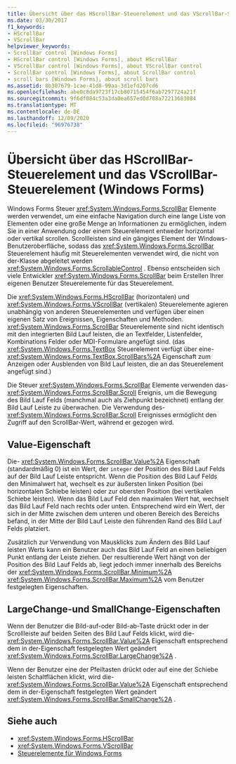```yaml
---
title: Übersicht über das HScrollBar-Steuerelement und das VScrollBar-Steuerelement
ms.date: 03/30/2017
f1_keywords:
- HScrollBar
- VScrollBar
helpviewer_keywords:
- ScrollBar control [Windows Forms]
- HScrollBar control [Windows Forms], about HScrollBar
- VScrollBar control [Windows Forms], about VScrollBar control
- ScrollBar control [Windows Forms], about ScrollBar control
- scroll bars [Windows Forms], about scroll bars
ms.assetid: 8b307679-1cae-41d8-99aa-3d1efd207cd6
ms.openlocfilehash: abe0c8da9723f17cb80715454f6ab7297724a21f
ms.sourcegitcommit: 9f6df084c53a3da0ea657ed0d708a72213683084
ms.translationtype: MT
ms.contentlocale: de-DE
ms.lasthandoff: 12/09/2020
ms.locfileid: "96976738"
---
```

# <a name="hscrollbar-and-vscrollbar-controls-overview-windows-forms"></a>Übersicht über das HScrollBar-Steuerelement und das VScrollBar-Steuerelement (Windows Forms)
Windows Forms Steuer <xref:System.Windows.Forms.ScrollBar> Elemente werden verwendet, um eine einfache Navigation durch eine lange Liste von Elementen oder eine große Menge an Informationen zu ermöglichen, indem Sie in einer Anwendung oder einem Steuerelement entweder horizontal oder vertikal scrollen. Scrollleisten sind ein gängiges Element der Windows-Benutzeroberfläche, sodass das <xref:System.Windows.Forms.ScrollBar> Steuerelement häufig mit Steuerelementen verwendet wird, die nicht von der-Klasse abgeleitet werden <xref:System.Windows.Forms.ScrollableControl> . Ebenso entscheiden sich viele Entwickler <xref:System.Windows.Forms.ScrollBar> beim Erstellen Ihrer eigenen Benutzer Steuerelemente für das Steuerelement.  
  
 Die <xref:System.Windows.Forms.HScrollBar> (horizontalen) und <xref:System.Windows.Forms.VScrollBar> (vertikalen) Steuerelemente agieren unabhängig von anderen Steuerelementen und verfügen über einen eigenen Satz von Ereignissen, Eigenschaften und Methoden. <xref:System.Windows.Forms.ScrollBar> Steuerelemente sind nicht identisch mit den integrierten Bild Lauf leisten, die an Textfelder, Listenfelder, Kombinations Felder oder MDI-Formulare angefügt sind. (das <xref:System.Windows.Forms.TextBox> Steuerelement verfügt über eine- <xref:System.Windows.Forms.TextBox.ScrollBars%2A> Eigenschaft zum Anzeigen oder Ausblenden von Bild Lauf leisten, die an das Steuerelement angefügt sind.)  
  
 Die Steuer <xref:System.Windows.Forms.ScrollBar> Elemente verwenden das- <xref:System.Windows.Forms.ScrollBar.Scroll> Ereignis, um die Bewegung des Bild Lauf Felds (manchmal auch als Ziehpunkt bezeichnet) entlang der Bild Lauf Leiste zu überwachen. Die Verwendung des- <xref:System.Windows.Forms.ScrollBar.Scroll> Ereignisses ermöglicht den Zugriff auf den ScrollBar-Wert, während er gezogen wird.  
  
## <a name="value-property"></a>Value-Eigenschaft  
 Die- <xref:System.Windows.Forms.ScrollBar.Value%2A> Eigenschaft (standardmäßig 0) ist ein Wert, der `integer` der Position des Bild Lauf Felds auf der Bild Lauf Leiste entspricht. Wenn die Position des Bild Lauf Felds den Minimalwert hat, wechselt es zur äußersten linken Position (bei horizontalen Schiebe leisten) oder zur obersten Position (bei vertikalen Schiebe leisten). Wenn das Bild Lauf Feld den maximalen Wert hat, wechselt das Bild Lauf Feld nach rechts oder unten. Entsprechend wird ein Wert, der sich in der Mitte zwischen dem unteren und oberen Bereich des Bereichs befand, in der Mitte der Bild Lauf Leiste den führenden Rand des Bild Lauf Felds platziert.  
  
 Zusätzlich zur Verwendung von Mausklicks zum Ändern des Bild Lauf leisten Werts kann ein Benutzer auch das Bild Lauf Feld an einen beliebigen Punkt entlang der Leiste ziehen. Der resultierende Wert hängt von der Position des Bild Lauf Felds ab, liegt jedoch immer innerhalb des Bereichs der <xref:System.Windows.Forms.ScrollBar.Minimum%2A> <xref:System.Windows.Forms.ScrollBar.Maximum%2A> vom Benutzer festgelegten Eigenschaften.  
  
## <a name="largechange-and-smallchange-properties"></a>LargeChange-und SmallChange-Eigenschaften  
 Wenn der Benutzer die Bild-auf-oder Bild-ab-Taste drückt oder in der Scrollleiste auf beiden Seiten des Bild Lauf Felds klickt, wird die- <xref:System.Windows.Forms.ScrollBar.Value%2A> Eigenschaft entsprechend dem in der-Eigenschaft festgelegten Wert geändert <xref:System.Windows.Forms.ScrollBar.LargeChange%2A> .  
  
 Wenn der Benutzer eine der Pfeiltasten drückt oder auf eine der Schiebe leisten Schaltflächen klickt, wird die- <xref:System.Windows.Forms.ScrollBar.Value%2A> Eigenschaft entsprechend dem in der-Eigenschaft festgelegten Wert geändert <xref:System.Windows.Forms.ScrollBar.SmallChange%2A> .  
  
## <a name="see-also"></a>Siehe auch

- <xref:System.Windows.Forms.HScrollBar>
- <xref:System.Windows.Forms.VScrollBar>
- [Steuerelemente für Windows Forms](controls-to-use-on-windows-forms.md)
